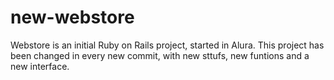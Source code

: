 # new-webstore
Webstore is an initial Ruby on Rails project, started in Alura. This project has been changed in every new commit, with new sttufs, new funtions and a new interface.
